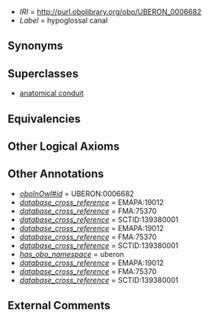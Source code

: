  * *IRI* = http://purl.obolibrary.org/obo/UBERON_0006682
 * *Label* = hypoglossal canal

## Synonyms


## Superclasses

 * [anatomical conduit](../../UBERON/11/UBERON_0004111.md)

## Equivalencies


## Other Logical Axioms


## Other Annotations

 * *[oboInOwl#id](../../id/oboInOwl#id.md)* = UBERON:0006682
 * *[database_cross_reference](../../ef/oboInOwl#hasDbXref.md)* = EMAPA:19012
 * *[database_cross_reference](../../ef/oboInOwl#hasDbXref.md)* = FMA:75370
 * *[database_cross_reference](../../ef/oboInOwl#hasDbXref.md)* = SCTID:139380001
 * *[database_cross_reference](../../ef/oboInOwl#hasDbXref.md)* = EMAPA:19012
 * *[database_cross_reference](../../ef/oboInOwl#hasDbXref.md)* = FMA:75370
 * *[database_cross_reference](../../ef/oboInOwl#hasDbXref.md)* = SCTID:139380001
 * *[has_obo_namespace](../../ce/oboInOwl#hasOBONamespace.md)* = uberon
 * *[database_cross_reference](../../ef/oboInOwl#hasDbXref.md)* = EMAPA:19012
 * *[database_cross_reference](../../ef/oboInOwl#hasDbXref.md)* = FMA:75370
 * *[database_cross_reference](../../ef/oboInOwl#hasDbXref.md)* = SCTID:139380001

## External Comments

